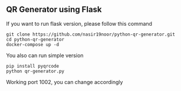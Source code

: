 ## QR Generator using Flask
If you want to run flask version, please follow this command

```
git clone https://github.com/nasir19noor/python-qr-generator.git
cd python-qr-generator
docker-compose up -d
```

You also can run simple version 
```
pip install pyqrcode
python qr-generator.py
```

Working port 1002, you can change accordingly
